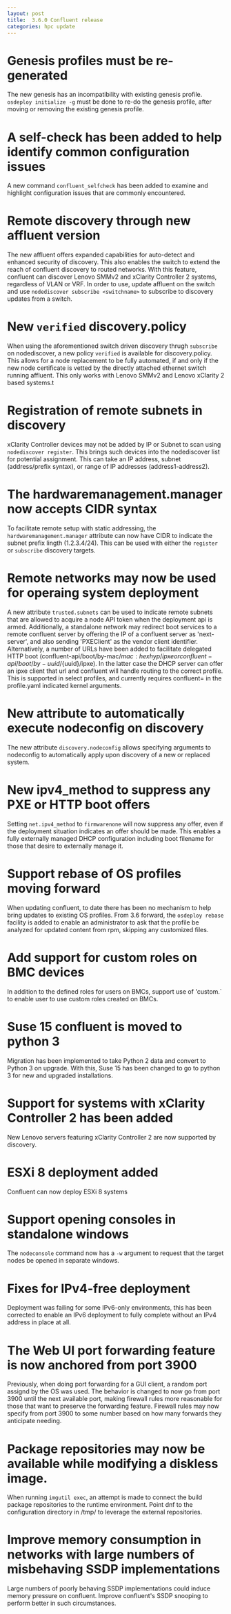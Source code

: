 ```yaml
---
layout: post
title:  3.6.0 Confluent release
categories: hpc update
---
```


# Genesis profiles must be re-generated

The new genesis has an incompatibility with existing genesis profile.  `osdeploy initialize -g` must
be done to re-do the genesis profile, after moving or removing the existing genesis profile.

# A self-check has been added to help identify common configuration issues

A new command `confluent_selfcheck` has been added to examine and highlight configuration issues that
are commonly encountered.

# Remote discovery through new affluent version

The new affluent offers expanded capabilities for auto-detect and enhanced security of discovery.  This also enables
the switch to extend the reach of confluent discovery to routed networks.  With this feature, confluent can discover Lenovo SMMv2 and xClarity Controller 2 systems, regardless of VLAN or VRF.
In order to use, update affluent on the switch and use `nodediscover subscribe <switchname>` to subscribe to discovery updates from a switch.

# New `verified` discovery.policy

When using the aforementioned switch driven discovery thrugh `subscribe` on nodediscover, a new policy `verified` is available for discovery.policy.  This allows for a node replacement to be fully automated,
if and only if the new node certificate is vetted by the directly attached ethernet switch running affluent.  This only works with Lenovo SMMv2 and Lenovo xClarity 2 based systems.t

# Registration of remote subnets in discovery

xClarity Controller devices may not be added by IP or Subnet to scan using `nodediscover register`.  This brings such
devices into the nodediscover list for potential assignment.  This can take an IP address, subnet (address/prefix syntax), or
range of IP addresses (address1-address2).

# The hardwaremanagement.manager now accepts CIDR syntax

To facilitate remote setup with static addressing, the `hardwaremanagement.manager` attribute can now have CIDR to indicate
the subnet prefix lingth (1.2.3.4/24).  This can be used with either the `register` or `subscribe` discovery targets.

# Remote networks may now be used for operaing system deployment

A new attribute `trusted.subnets` can be used to indicate remote subnets that are allowed to acquire a node API token when the deployment api is armed.  Additionally, a standalone network may redirect boot services to a remote confluent server by offering the IP of a confluent server as 'next-server', and also sending 'PXEClient' as the vendor client identifier. Alternatively, a
number of URLs have been added to facilitate delegated HTTP boot (confluent-api/boot/by-mac/${mac:hexhyp}/ipxe or confluent-api/boot/by-uuid/${uuid}/ipxe).  In the latter case the DHCP server can offer an ipxe client that url and confluent will handle
routing to the correct profile.  This is supported in select profiles, and currently requires confluent=<confluent ip> in the
profile.yaml indicated kernel arguments.

# New attribute to automatically execute nodeconfig on discovery

The new attribute `discovery.nodeconfig` allows specifying arguments to nodeconfig to automatically apply upon discovery
of a new or replaced system.

# New ipv4_method to suppress any PXE or HTTP boot offers

Setting `net.ipv4_method` to `firmwarenone` will now suppress any offer, even if the deployment situation indicates an offer
should be made. This enables a fully externally managed DHCP configuration including boot filename for those that desire
to externally manage it.

# Support rebase of OS profiles moving forward

When updating confluent, to date there has been no mechanism to help bring updates to existing OS profiles.  From 3.6 forward,
the `osdeploy rebase` facility is added to enable an administrator to ask that the profile be analyzed for updated content
from rpm, skipping any customized files.


# Add support for custom roles on BMC devices

In addition to the defined roles for users on BMCs, support use of 'custom.<rolename>` to enable user to use custom roles created on BMCs.

# Suse 15 confluent is moved to python 3

Migration has been implemented to take Python 2 data and convert to Python 3 on upgrade.  With this, Suse 15 has been changed
to go to python 3 for new and upgraded installations.

# Support for systems with xClarity Controller 2 has been added

New Lenovo servers featuring xClarity Controller 2 are now supported by discovery.

# ESXi 8 deployment added

Confluent can now deploy ESXi 8 systems

# Support opening consoles in standalone windows

The `nodeconsole` command now has a `-w` argument to request that the target nodes be opened in separate windows.

# Fixes for IPv4-free deployment

Deployment was failing for some IPv6-only environments, this has been corrected to enable an IPv6 deployment to fully complete
without an IPv4 address in place at all.

# The Web UI port forwarding feature is now anchored from port 3900

Previously, when doing port forwarding for a GUI client, a random port assignd by the OS was used. The behavior is changed
to now go from port 3900 until the next available port, making firewall rules more reasonable for those that
want to preserve the forwarding feature.  Firewall rules may now specify from port 3900 to some number based on how
many forwards they anticipate needing.

# Package repositories may now be available while modifying a diskless image.

When running `imgutil exec`, an attempt is made to connect the build package repositories to the runtime environment.
Point dnf to the configuration directory in /tmp/ to leverage the external repositories.

# Improve memory consumption in networks with large numbers of misbehaving SSDP implementations

Large numbers of poorly behaving SSDP implementations could induce memory pressure on confluent.  Improve confluent's SSDP
snooping to perform better in such circumstances.


